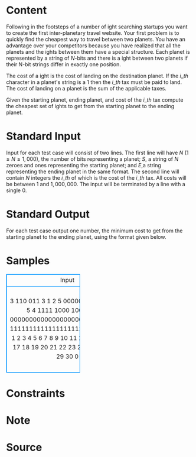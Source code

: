 
# Content

Following in the footsteps of a number of ight searching startups you want to create the first inter-planetary travel website. Your first problem is to quickly find the cheapest way to travel between two planets. You have an advantage over your competitors because you have realized that all the planets and the ights between them have a special structure. Each planet is represented by a string of $N$-bits and there is a 
ight between two planets if their N-bit strings differ in exactly one position.

The cost of a ight is the cost of landing on the destination planet. If the $i\_{th}$ character in a planet's string is a $1$ then the $i\_{th}$ tax must be paid to land. The cost of landing on a planet is the sum of the applicable taxes.

Given the starting planet, ending planet, and cost of the $i\_{th}$ tax compute the cheapest set of ights to get from the starting planet to the ending planet.

# Standard Input

Input for each test case will consist of two lines. The first line will have $N$ ($1 \le N \le 1,000$), the number of bits representing a planet; $S$, a string of $N$ zeroes and ones representing the starting planet; and $E$,a string representing the ending planet in the same format. The second line will contain $N$ integers the $i\_{th}$ of which is the cost of the $i\_{th}$ tax. All costs will be between $1$ and $1,000,000$. The input will be terminated by a line with a single $0$.

# Standard Output

For each test case output one number, the minimum cost to get from the starting planet to the ending planet, using the format given below.

# Samples

<style>
        table,table tr th, table tr td { border:1px solid #0094ff; }
        table { width: 200px; min-height: 25px; line-height: 25px; text-align: center; border-collapse: collapse;}   
    </style>
<table>
	<tr>
		<td>Input</td>
		<td>Output</td>
	</tr>
<tr><td>3 110 011
3 1 2
5 00000 11111
1 2 3 4 5
4 1111 1000
100 1 1 1
30 000000000000000000000000000000 111111111111111111111111111111
1 2 3 4 5 6 7 8 9 10 11 12 13 14 15 16 17 18 19 20 21 22 23 24 25 26 27 28 29 30
0</td><td>Case 1: 4
Case 2: 35
Case 3: 106
Case 4: 4960</td></tr></table>


# Constraints



# Note



# Source


